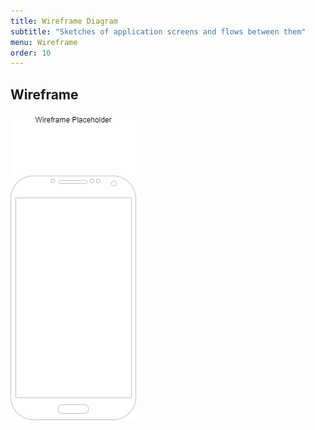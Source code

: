 ```yaml
---
title: Wireframe Diagram
subtitle: "Sketches of application screens and flows between them"
menu: Wireframe
order: 10
---
```


## Wireframe 


![Sound Doodle ERD](img/wireframe.png)